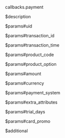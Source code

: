callbacks.payment

$description


$params#uid


$params#transaction_id


$params#transaction_time


$params#product_code


$params#product_option


$params#amount


$params#currency


$params#payment_system


$params#extra_attributes


$params#trial_days


$params#card_promo


$additional
